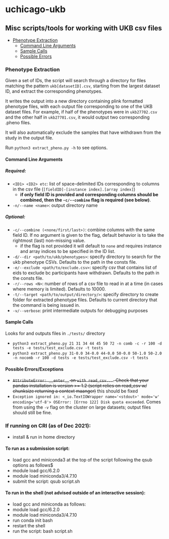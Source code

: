# uchicago-ukb
## Misc scripts/tools for working with UKB csv files
- [Phenotype Extraction](#phenotype-extraction)
  * [Command Line Arguments](#command-line-arguments)
  * [Sample Calls](#sample-calls)
  * [Possible Errors](#possible-errors)


### Phenotype Extraction
Given a set of IDs, the script will search through a directory for files matching the pattern `ukb[datasetID].csv`, starting from the largest dataset ID, and extract the corresponding phenotypes.

It writes the output into a new directory containing plink formatted phenotype files, with each output file corresponding to one of the UKB dataset files.
For example, if half of the phenotypes were in `ukb27702.csv` and the other half in `ukb27701.csv`, it would output two corresponding .pheno files.

It will also automatically exclude the samples that have withdrawn from the study in the output file.

Run `python3 extract_pheno.py -h` to see options.

#### Command Line Arguments
##### Required:
- `<ID1> <ID2> etc`: list of space-delimited IDs corresponding to columns in the csv file (`[fieldID]-[instance index].[array index]`)
    - **if only field ID is provided and corresponding columns should be combined, then the `-c/--combine` flag is required (see below)**.
- `-n/--name <name>`: output directory name 
##### Optional:
- `-c/--combine (<none/first/last>)`: combine columns with the same field ID. If no argument is given to the flag, default behavior is to take the rightmost (last) non-missing value.
    - if the flag is not provided it will default to `none` and requires instance and array indices to be specified in the ID list.
- `-d/--dir <path/to/ukb/phenotypes>`: specify directory to search for the ukb phenotype CSVs. Defaults to the path in the consts file.
- `-e/--exclude <path/to/exclude.csv>`: specify csv that contains list of eids to exclude bc participants have withdrawn. Defaults to the path in the consts file.
- `-r/--rows <N>`: number of rows of a csv file to read in at a time (in cases where memory is limited). Defaults to 10000.
- `-t/--target <path/to/output/directory/>`: specify directory to create folder for extracted phenotype files. Defaults to current directory that the command is being issued in.
- `-v/--verbose`: print intermediate outputs for debugging purposes

#### Sample Calls
Looks for and outputs files in `./tests/` directory
- `python3 extract_pheno.py 21 31 34 44 45 50 72 -n comb -c -r 100 -d tests -e tests/test_exclude.csv -t tests`
- `python3 extract_pheno.py 31-0.0 34-0.0 44-0.0 50-0.0 50-1.0 50-2.0 -n nocomb -r 100 -d tests -e tests/test_exclude.csv -t tests`

#### Possible Errors/Exceptions
- ~~`AttributeError: __enter__` on `with read_csv...`. Check that your pandas installation is version >= 1.2 (script relies on read_csv w/ chunksize returning a context maanger)~~ this should be fixed
- `Exception ignored in: <_io.TextIOWrapper name='<stdout>' mode='w' encoding='utf-8'> OSError: [Errno 122] Disk quota exceeded`. Comes from using the `-v` flag on the cluster on large datasets; output files should still be fine.

### If running on CRI (as of Dec 2021):
* install & run in home directory

#### To run as a submission script:
* load gcc and miniconda3 at the top of the script following the qsub options as follows$
* module load gcc/6.2.0
* module load miniconda3/4.7.10
* submit the script: qsub script.sh

#### To run in the shell (not advised outside of an interactive session):
* load gcc and miniconda as follows:
* module load gcc/6.2.0
* module load miniconda3/4.7.10
* run conda init bash
* restart the shell
* run the script: bash script.sh
